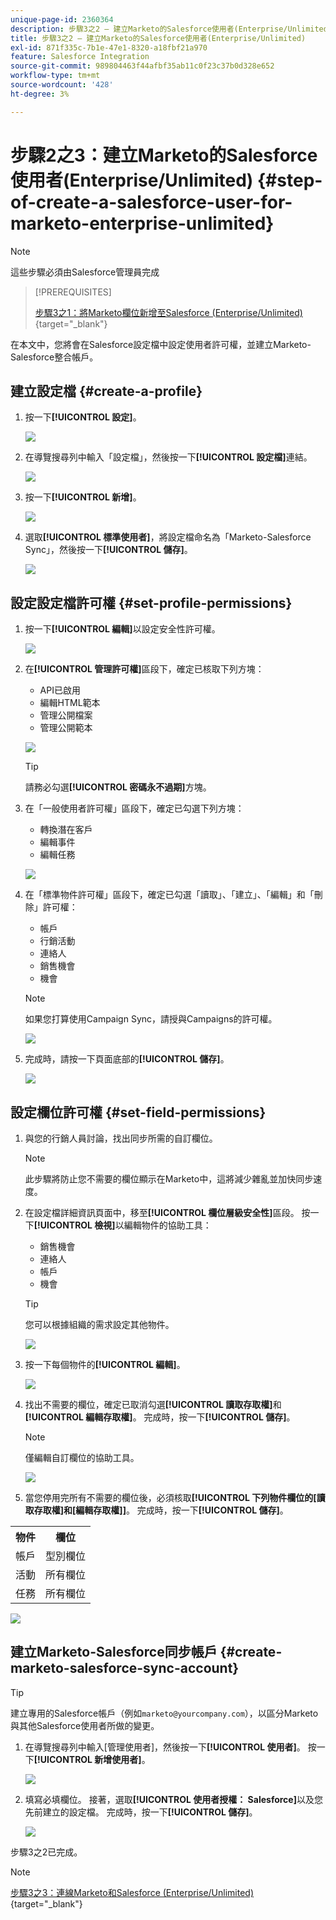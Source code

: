 ```yaml
---
unique-page-id: 2360364
description: 步驟3之2 — 建立Marketo的Salesforce使用者(Enterprise/Unlimited) - Marketo檔案 — 產品檔案
title: 步驟3之2 — 建立Marketo的Salesforce使用者(Enterprise/Unlimited)
exl-id: 871f335c-7b1e-47e1-8320-a18fbf21a970
feature: Salesforce Integration
source-git-commit: 989804463f44afbf35ab11c0f23c37b0d328e652
workflow-type: tm+mt
source-wordcount: '428'
ht-degree: 3%

---
```


# 步驟2之3：建立Marketo的Salesforce使用者(Enterprise/Unlimited) {#step-of-create-a-salesforce-user-for-marketo-enterprise-unlimited}

>[!NOTE]
>
>這些步驟必須由Salesforce管理員完成

>[!PREREQUISITES]
>
>[步驟3之1：將Marketo欄位新增至Salesforce (Enterprise/Unlimited)](/help/marketo/product-docs/crm-sync/salesforce-sync/setup/enterprise-unlimited-edition/step-1-of-3-add-marketo-fields-to-salesforce-enterprise-unlimited.md){target="_blank"}

在本文中，您將會在Salesforce設定檔中設定使用者許可權，並建立Marketo-Salesforce整合帳戶。

## 建立設定檔 {#create-a-profile}

1. 按一下&#x200B;**[!UICONTROL 設定]**。

   ![](assets/image2015-6-11-16-3a15-3a27.png)

1. 在導覽搜尋列中輸入「設定檔」，然後按一下&#x200B;**[!UICONTROL 設定檔]**&#x200B;連結。

   ![](assets/sfdc-profiles-hands.png)

1. 按一下&#x200B;**[!UICONTROL 新增]**。

   ![](assets/image2014-12-9-9-3a19-3a15.png)

1. 選取&#x200B;**[!UICONTROL 標準使用者]**，將設定檔命名為「Marketo-Salesforce Sync」，然後按一下&#x200B;**[!UICONTROL 儲存]**。

   ![](assets/image2014-12-9-9-3a19-3a22.png)

## 設定設定檔許可權 {#set-profile-permissions}

1. 按一下&#x200B;**[!UICONTROL 編輯]**&#x200B;以設定安全性許可權。

   ![](assets/image2014-12-9-9-3a19-3a30.png)

1. 在&#x200B;**[!UICONTROL 管理許可權]**&#x200B;區段下，確定已核取下列方塊：

   * API已啟用
   * 編輯HTML範本
   * 管理公開檔案
   * 管理公開範本

   ![](assets/image2014-12-9-9-3a19-3a38.png)

   >[!TIP]
   >
   >請務必勾選&#x200B;**[!UICONTROL 密碼永不過期]**&#x200B;方塊。

1. 在「一般使用者許可權」區段下，確定已勾選下列方塊：

   * 轉換潛在客戶
   * 編輯事件
   * 編輯任務

   ![](assets/image2014-12-9-9-3a19-3a47.png)

1. 在「標準物件許可權」區段下，確定已勾選「讀取」、「建立」、「編輯」和「刪除」許可權：

   * 帳戶
   * 行銷活動
   * 連絡人
   * 銷售機會
   * 機會

   >[!NOTE]
   >
   >如果您打算使用Campaign Sync，請授與Campaigns的許可權。

   ![](assets/image2014-12-9-9-3a19-3a57.png)

1. 完成時，請按一下頁面底部的&#x200B;**[!UICONTROL 儲存]**。

   ![](assets/image2014-12-9-9-3a20-3a5.png)

## 設定欄位許可權 {#set-field-permissions}

1. 與您的行銷人員討論，找出同步所需的自訂欄位。

   >[!NOTE]
   >
   >此步驟將防止您不需要的欄位顯示在Marketo中，這將減少雜亂並加快同步速度。

1. 在設定檔詳細資訊頁面中，移至&#x200B;**[!UICONTROL 欄位層級安全性]**&#x200B;區段。 按一下&#x200B;**[!UICONTROL 檢視]**&#x200B;以編輯物件的協助工具：

   * 銷售機會
   * 連絡人
   * 帳戶
   * 機會

   >[!TIP]
   >
   >您可以根據組織的需求設定其他物件。

   ![](assets/image2014-12-9-9-3a20-3a14.png)

1. 按一下每個物件的&#x200B;**[!UICONTROL 編輯]**。

   ![](assets/sfdc-sync-field-edit1.png)

1. 找出不需要的欄位，確定已取消勾選&#x200B;**[!UICONTROL 讀取存取權]**&#x200B;和&#x200B;**[!UICONTROL 編輯存取權]**。 完成時，按一下&#x200B;**[!UICONTROL 儲存]**。

   >[!NOTE]
   >
   >僅編輯自訂欄位的協助工具。

   ![](assets/sfdc-sync-field-edit2.png)

1. 當您停用完所有不需要的欄位後，必須核取&#x200B;**[!UICONTROL 下列物件欄位的[讀取存取權]和[編輯存取權]]**。 完成時，按一下&#x200B;**[!UICONTROL 儲存]**。

<table> 
 <tbody> 
  <tr> 
   <th>物件</th> 
   <th>欄位</th> 
  </tr> 
  <tr> 
   <td>帳戶</td> 
   <td>型別欄位</td> 
  </tr> 
  <tr> 
   <td>活動</td> 
   <td>所有欄位</td> 
  </tr> 
  <tr> 
   <td>任務</td> 
   <td>所有欄位</td> 
  </tr> 
 </tbody> 
</table>

![](assets/sfdc-check-the-boxes.png)

## 建立Marketo-Salesforce同步帳戶 {#create-marketo-salesforce-sync-account}

>[!TIP]
>
>建立專用的Salesforce帳戶（例如`marketo@yourcompany.com`），以區分Marketo與其他Salesforce使用者所做的變更。

1. 在導覽搜尋列中輸入[管理使用者]，然後按一下&#x200B;**[!UICONTROL 使用者]**。 按一下&#x200B;**[!UICONTROL 新增使用者]**。

   ![](assets/sfdc-new-users.png)

1. 填寫必填欄位。 接著，選取&#x200B;**[!UICONTROL 使用者授權： Salesforce]**&#x200B;以及您先前建立的設定檔。 完成時，按一下&#x200B;**[!UICONTROL 儲存]**。

   ![](assets/image2014-12-9-9-3a20-3a56.png)

步驟3之2已完成。

>[!NOTE]
>
>[步驟3之3：連線Marketo和Salesforce (Enterprise/Unlimited)](/help/marketo/product-docs/crm-sync/salesforce-sync/setup/enterprise-unlimited-edition/step-3-of-3-connect-marketo-and-salesforce-enterprise-unlimited.md){target="_blank"}
